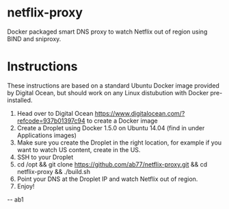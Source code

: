 # netflix-proxy
Docker packaged smart DNS proxy to watch Netflix out of region using BIND and sniproxy.

# Instructions
These instructions are based on a standard Ubuntu Docker image provided by Digital Ocean, but should work on any Linux distubution with Docker pre-installed.

1. Head over to Digital Ocean https://www.digitalocean.com/?refcode=937b01397c94 to create a Docker image
2. Create a Droplet using Docker 1.5.0 on Ubuntu 14.04 (find in under Applications images)
3. Make sure you create the Droplet in the right location, for example if you want to watch US content, create in the US.
3. SSH to your Droplet
4. cd /opt && git clone https://github.com/ab77/netflix-proxy.git && cd netflix-proxy && ./build.sh
5. Point your DNS at the Droplet IP and watch Netflix out of region.
6. Enjoy!

-- ab1
